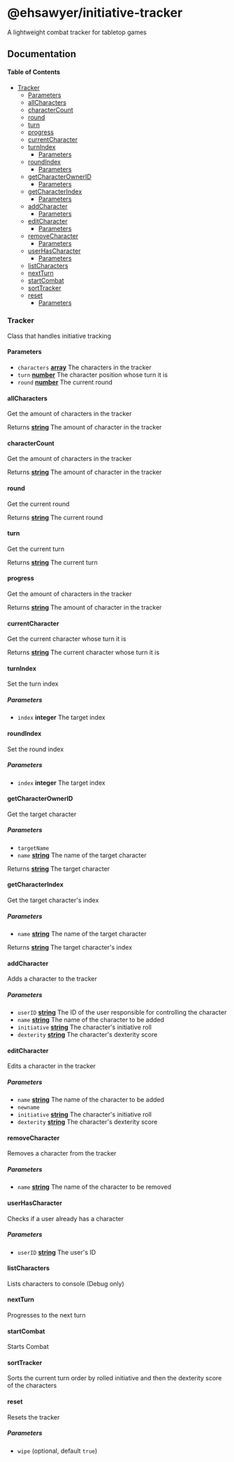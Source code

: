 # @ehsawyer/initiative-tracker

A lightweight combat tracker for tabletop games

## Documentation

<!-- Generated by documentation.js. Update this documentation by updating the source code. -->

#### Table of Contents

-   [Tracker](#tracker)
    -   [Parameters](#parameters)
    -   [allCharacters](#allcharacters)
    -   [characterCount](#charactercount)
    -   [round](#round)
    -   [turn](#turn)
    -   [progress](#progress)
    -   [currentCharacter](#currentcharacter)
    -   [turnIndex](#turnindex)
        -   [Parameters](#parameters-1)
    -   [roundIndex](#roundindex)
        -   [Parameters](#parameters-2)
    -   [getCharacterOwnerID](#getcharacterownerid)
        -   [Parameters](#parameters-3)
    -   [getCharacterIndex](#getcharacterindex)
        -   [Parameters](#parameters-4)
    -   [addCharacter](#addcharacter)
        -   [Parameters](#parameters-5)
    -   [editCharacter](#editcharacter)
        -   [Parameters](#parameters-6)
    -   [removeCharacter](#removecharacter)
        -   [Parameters](#parameters-7)
    -   [userHasCharacter](#userhascharacter)
        -   [Parameters](#parameters-8)
    -   [listCharacters](#listcharacters)
    -   [nextTurn](#nextturn)
    -   [startCombat](#startcombat)
    -   [sortTracker](#sorttracker)
    -   [reset](#reset)
        -   [Parameters](#parameters-9)

### Tracker

Class that handles initiative tracking

#### Parameters

-   `characters` **[array](https://developer.mozilla.org/docs/Web/JavaScript/Reference/Global_Objects/Array)** The characters in the tracker
-   `turn` **[number](https://developer.mozilla.org/docs/Web/JavaScript/Reference/Global_Objects/Number)** The character position whose turn it is
-   `round` **[number](https://developer.mozilla.org/docs/Web/JavaScript/Reference/Global_Objects/Number)** The current round

#### allCharacters

Get the amount of characters in the tracker

Returns **[string](https://developer.mozilla.org/docs/Web/JavaScript/Reference/Global_Objects/String)** The amount of character in the tracker

#### characterCount

Get the amount of characters in the tracker

Returns **[string](https://developer.mozilla.org/docs/Web/JavaScript/Reference/Global_Objects/String)** The amount of character in the tracker

#### round

Get the current round

Returns **[string](https://developer.mozilla.org/docs/Web/JavaScript/Reference/Global_Objects/String)** The current round

#### turn

Get the current turn

Returns **[string](https://developer.mozilla.org/docs/Web/JavaScript/Reference/Global_Objects/String)** The current turn

#### progress

Get the amount of characters in the tracker

Returns **[string](https://developer.mozilla.org/docs/Web/JavaScript/Reference/Global_Objects/String)** The amount of character in the tracker

#### currentCharacter

Get the current character whose turn it is

Returns **[string](https://developer.mozilla.org/docs/Web/JavaScript/Reference/Global_Objects/String)** The current character whose turn it is

#### turnIndex

Set the turn index

##### Parameters

-   `index` **integer** The target index

#### roundIndex

Set the round index

##### Parameters

-   `index` **integer** The target index

#### getCharacterOwnerID

Get the target character

##### Parameters

-   `targetName`  
-   `name` **[string](https://developer.mozilla.org/docs/Web/JavaScript/Reference/Global_Objects/String)** The name of the target character

Returns **[string](https://developer.mozilla.org/docs/Web/JavaScript/Reference/Global_Objects/String)** The target character

#### getCharacterIndex

Get the target character's index

##### Parameters

-   `name` **[string](https://developer.mozilla.org/docs/Web/JavaScript/Reference/Global_Objects/String)** The name of the target character

Returns **[string](https://developer.mozilla.org/docs/Web/JavaScript/Reference/Global_Objects/String)** The target character's index

#### addCharacter

Adds a character to the tracker

##### Parameters

-   `userID` **[string](https://developer.mozilla.org/docs/Web/JavaScript/Reference/Global_Objects/String)** The ID of the user responsible for controlling the character
-   `name` **[string](https://developer.mozilla.org/docs/Web/JavaScript/Reference/Global_Objects/String)** The name of the character to be added
-   `initiative` **[string](https://developer.mozilla.org/docs/Web/JavaScript/Reference/Global_Objects/String)** The character's initiative roll
-   `dexterity` **[string](https://developer.mozilla.org/docs/Web/JavaScript/Reference/Global_Objects/String)** The character's dexterity score

#### editCharacter

Edits a character in the tracker

##### Parameters

-   `name` **[string](https://developer.mozilla.org/docs/Web/JavaScript/Reference/Global_Objects/String)** The name of the character to be added
-   `newname`  
-   `initiative` **[string](https://developer.mozilla.org/docs/Web/JavaScript/Reference/Global_Objects/String)** The character's initiative roll
-   `dexterity` **[string](https://developer.mozilla.org/docs/Web/JavaScript/Reference/Global_Objects/String)** The character's dexterity score

#### removeCharacter

Removes a character from the tracker

##### Parameters

-   `name` **[string](https://developer.mozilla.org/docs/Web/JavaScript/Reference/Global_Objects/String)** The name of the character to be removed

#### userHasCharacter

Checks if a user already has a character

##### Parameters

-   `userID` **[string](https://developer.mozilla.org/docs/Web/JavaScript/Reference/Global_Objects/String)** The user's ID

#### listCharacters

Lists characters to console (Debug only)

#### nextTurn

Progresses to the next turn

#### startCombat

Starts Combat

#### sortTracker

Sorts the current turn order by rolled initiative and then the dexterity score of the characters

#### reset

Resets the tracker

##### Parameters

-   `wipe`   (optional, default `true`)
